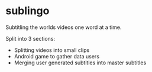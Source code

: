 # sublingo
Subtitling the worlds videos one word at a time.

Split into 3 sections:
- Splitting videos into small clips
- Android game to gather data users
- Merging user generated subtitles into master subtitles
